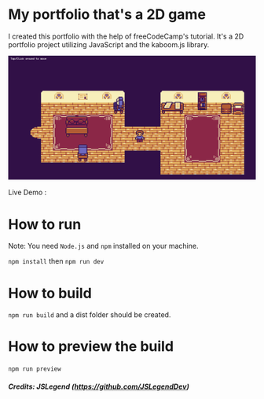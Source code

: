 # My portfolio that's a 2D game

I created this portfolio with the help of freeCodeCamp's tutorial.
It's a 2D portfolio project utilizing JavaScript and the kaboom.js library.

![A screenshot of the project](./developerportfoliothumbnail.png)

Live Demo :

# How to run

Note: You need `Node.js` and `npm` installed on your machine.

`npm install` then `npm run dev`

# How to build

`npm run build` and a dist folder should be created.

# How to preview the build

`npm run preview`

##### Credits: JSLegend (https://github.com/JSLegendDev)
